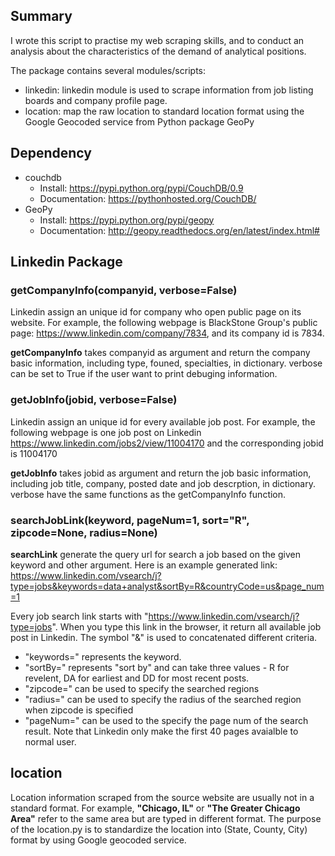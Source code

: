 ## Summary

I wrote this script to practise my web scraping skills, and to conduct an analysis about the characteristics of the demand of analytical positions. 

The package contains several modules/scripts:
- linkedin: linkedin module is used to scrape information from job listing boards and company profile page.
- location: map the raw location to standard location format using the Google Geocoded service from Python package GeoPy

## Dependency

- couchdb
  - Install: https://pypi.python.org/pypi/CouchDB/0.9
  - Documentation: https://pythonhosted.org/CouchDB/
- GeoPy
  - Install: https://pypi.python.org/pypi/geopy
  - Documentation: http://geopy.readthedocs.org/en/latest/index.html#

## Linkedin Package

### getCompanyInfo(companyid, verbose=False)

Linkedin assign an unique id for company who open public page on its website. For example, the following webpage is BlackStone Group's public page: https://www.linkedin.com/company/7834, and its company id is 7834. 

**getCompanyInfo** takes companyid as argument and return the company basic information, including type, founed, specialties, in dictionary. verbose can be set to True if the user want to print debuging information. 

### getJobInfo(jobid, verbose=False)

Linkedin assign an unique id for every available job post. For example, the following webpage is one job post on Linkedin https://www.linkedin.com/jobs2/view/11004170 and the corresponding jobid is 11004170

**getJobInfo** takes jobid as argument and return the job basic information, including job title, company, posted date and job descrption, in dictionary. verbose have the same functions as the getCompanyInfo function. 

### searchJobLink(keyword, pageNum=1, sort="R", zipcode=None, radius=None)

**searchLink** generate the query url for search a job based on the given keyword and other argument. Here is an example generated link: https://www.linkedin.com/vsearch/j?type=jobs&keywords=data+analyst&sortBy=R&countryCode=us&page_num=1

Every job search link starts with "https://www.linkedin.com/vsearch/j?type=jobs". When you type this link in the browser, it return all available job post in Linkedin. The symbol "&" is used to concatenated different criteria. 
- "keywords=" represents the keyword. 
- "sortBy=" represents "sort by" and can take three values - R for revelent, DA for earliest and DD for most recent posts. 
- "zipcode=" can be used to specify the searched regions
- "radius=" can be used to specify the radius of the searched region when zipcode is specified
- "pageNum=" can be used to the specify the page num of the search result. Note that Linkedin only make the first 40 pages avaialble to normal user. 
 
## location

Location information scraped from the source website are usually not in a standard format. For example, **"Chicago, IL"** or **"The Greater Chicago Area"** refer to the same area but are typed in different format. The purpose of the location.py is to standardize the location into (State, County, City) format by using Google geocoded service. 

